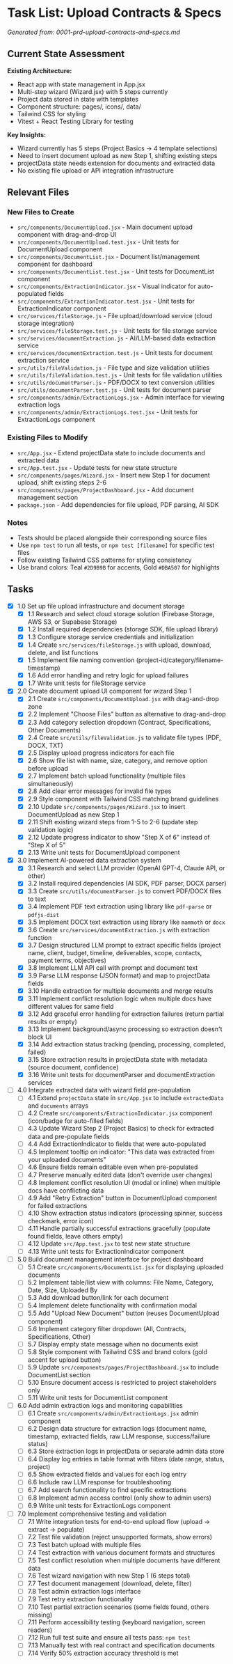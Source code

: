 # Task List: Upload Contracts & Specs

_Generated from: 0001-prd-upload-contracts-and-specs.md_

## Current State Assessment

**Existing Architecture:**
- React app with state management in App.jsx
- Multi-step wizard (Wizard.jsx) with 5 steps currently
- Project data stored in state with templates
- Component structure: pages/, icons/, data/
- Tailwind CSS for styling
- Vitest + React Testing Library for testing

**Key Insights:**
- Wizard currently has 5 steps (Project Basics → 4 template selections)
- Need to insert document upload as new Step 1, shifting existing steps
- projectData state needs extension for documents and extracted data
- No existing file upload or API integration infrastructure

## Relevant Files

### New Files to Create
- `src/components/DocumentUpload.jsx` - Main document upload component with drag-and-drop UI
- `src/components/DocumentUpload.test.jsx` - Unit tests for DocumentUpload component
- `src/components/DocumentList.jsx` - Document list/management component for dashboard
- `src/components/DocumentList.test.jsx` - Unit tests for DocumentList component
- `src/components/ExtractionIndicator.jsx` - Visual indicator for auto-populated fields
- `src/components/ExtractionIndicator.test.jsx` - Unit tests for ExtractionIndicator component
- `src/services/fileStorage.js` - File upload/download service (cloud storage integration)
- `src/services/fileStorage.test.js` - Unit tests for file storage service
- `src/services/documentExtraction.js` - AI/LLM-based data extraction service
- `src/services/documentExtraction.test.js` - Unit tests for document extraction service
- `src/utils/fileValidation.js` - File type and size validation utilities
- `src/utils/fileValidation.test.js` - Unit tests for file validation utilities
- `src/utils/documentParser.js` - PDF/DOCX to text conversion utilities
- `src/utils/documentParser.test.js` - Unit tests for document parser
- `src/components/admin/ExtractionLogs.jsx` - Admin interface for viewing extraction logs
- `src/components/admin/ExtractionLogs.test.jsx` - Unit tests for ExtractionLogs component

### Existing Files to Modify
- `src/App.jsx` - Extend projectData state to include documents and extracted data
- `src/App.test.jsx` - Update tests for new state structure
- `src/components/pages/Wizard.jsx` - Insert new Step 1 for document upload, shift existing steps 2-6
- `src/components/pages/ProjectDashboard.jsx` - Add document management section
- `package.json` - Add dependencies for file upload, PDF parsing, AI SDK

### Notes
- Tests should be placed alongside their corresponding source files
- Use `npm test` to run all tests, or `npm test [filename]` for specific test files
- Follow existing Tailwind CSS patterns for styling consistency
- Use brand colors: Teal `#2D9B9B` for accents, Gold `#DBA507` for highlights

## Tasks

- [x] 1.0 Set up file upload infrastructure and document storage
  - [x] 1.1 Research and select cloud storage solution (Firebase Storage, AWS S3, or Supabase Storage)
  - [x] 1.2 Install required dependencies (storage SDK, file upload library)
  - [x] 1.3 Configure storage service credentials and initialization
  - [x] 1.4 Create `src/services/fileStorage.js` with upload, download, delete, and list functions
  - [x] 1.5 Implement file naming convention (project-id/category/filename-timestamp)
  - [x] 1.6 Add error handling and retry logic for upload failures
  - [x] 1.7 Write unit tests for fileStorage service

- [x] 2.0 Create document upload UI component for wizard Step 1
  - [x] 2.1 Create `src/components/DocumentUpload.jsx` with drag-and-drop zone
  - [x] 2.2 Implement "Choose Files" button as alternative to drag-and-drop
  - [x] 2.3 Add category selection dropdown (Contract, Specifications, Other Documents)
  - [x] 2.4 Create `src/utils/fileValidation.js` to validate file types (PDF, DOCX, TXT)
  - [x] 2.5 Display upload progress indicators for each file
  - [x] 2.6 Show file list with name, size, category, and remove option before upload
  - [x] 2.7 Implement batch upload functionality (multiple files simultaneously)
  - [x] 2.8 Add clear error messages for invalid file types
  - [x] 2.9 Style component with Tailwind CSS matching brand guidelines
  - [x] 2.10 Update `src/components/pages/Wizard.jsx` to insert DocumentUpload as new Step 1
  - [x] 2.11 Shift existing wizard steps from 1-5 to 2-6 (update step validation logic)
  - [x] 2.12 Update progress indicator to show "Step X of 6" instead of "Step X of 5"
  - [x] 2.13 Write unit tests for DocumentUpload component

- [x] 3.0 Implement AI-powered data extraction system
  - [x] 3.1 Research and select LLM provider (OpenAI GPT-4, Claude API, or other)
  - [x] 3.2 Install required dependencies (AI SDK, PDF parser, DOCX parser)
  - [x] 3.3 Create `src/utils/documentParser.js` to convert PDF/DOCX files to text
  - [x] 3.4 Implement PDF text extraction using library like `pdf-parse` or `pdfjs-dist`
  - [x] 3.5 Implement DOCX text extraction using library like `mammoth` or `docx`
  - [x] 3.6 Create `src/services/documentExtraction.js` with extraction function
  - [x] 3.7 Design structured LLM prompt to extract specific fields (project name, client, budget, timeline, deliverables, scope, contacts, payment terms, objectives)
  - [x] 3.8 Implement LLM API call with prompt and document text
  - [x] 3.9 Parse LLM response (JSON format) and map to projectData fields
  - [x] 3.10 Handle extraction for multiple documents and merge results
  - [x] 3.11 Implement conflict resolution logic when multiple docs have different values for same field
  - [x] 3.12 Add graceful error handling for extraction failures (return partial results or empty)
  - [x] 3.13 Implement background/async processing so extraction doesn't block UI
  - [x] 3.14 Add extraction status tracking (pending, processing, completed, failed)
  - [x] 3.15 Store extraction results in projectData state with metadata (source document, confidence)
  - [x] 3.16 Write unit tests for documentParser and documentExtraction services

- [ ] 4.0 Integrate extracted data with wizard field pre-population
  - [ ] 4.1 Extend `projectData` state in `src/App.jsx` to include `extractedData` and `documents` arrays
  - [ ] 4.2 Create `src/components/ExtractionIndicator.jsx` component (icon/badge for auto-filled fields)
  - [ ] 4.3 Update Wizard Step 2 (Project Basics) to check for extracted data and pre-populate fields
  - [ ] 4.4 Add ExtractionIndicator to fields that were auto-populated
  - [ ] 4.5 Implement tooltip on indicator: "This data was extracted from your uploaded documents"
  - [ ] 4.6 Ensure fields remain editable even when pre-populated
  - [ ] 4.7 Preserve manually edited data (don't override user changes)
  - [ ] 4.8 Implement conflict resolution UI (modal or inline) when multiple docs have conflicting data
  - [ ] 4.9 Add "Retry Extraction" button in DocumentUpload component for failed extractions
  - [ ] 4.10 Show extraction status indicators (processing spinner, success checkmark, error icon)
  - [ ] 4.11 Handle partially successful extractions gracefully (populate found fields, leave others empty)
  - [ ] 4.12 Update `src/App.test.jsx` to test new state structure
  - [ ] 4.13 Write unit tests for ExtractionIndicator component

- [ ] 5.0 Build document management interface for project dashboard
  - [ ] 5.1 Create `src/components/DocumentList.jsx` for displaying uploaded documents
  - [ ] 5.2 Implement table/list view with columns: File Name, Category, Date, Size, Uploaded By
  - [ ] 5.3 Add download button/link for each document
  - [ ] 5.4 Implement delete functionality with confirmation modal
  - [ ] 5.5 Add "Upload New Document" button (reuses DocumentUpload component)
  - [ ] 5.6 Implement category filter dropdown (All, Contracts, Specifications, Other)
  - [ ] 5.7 Display empty state message when no documents exist
  - [ ] 5.8 Style component with Tailwind CSS and brand colors (gold accent for upload button)
  - [ ] 5.9 Update `src/components/pages/ProjectDashboard.jsx` to include DocumentList section
  - [ ] 5.10 Ensure document access is restricted to project stakeholders only
  - [ ] 5.11 Write unit tests for DocumentList component

- [ ] 6.0 Add admin extraction logs and monitoring capabilities
  - [ ] 6.1 Create `src/components/admin/ExtractionLogs.jsx` admin component
  - [ ] 6.2 Design data structure for extraction logs (document name, timestamp, extracted fields, raw LLM response, success/failure status)
  - [ ] 6.3 Store extraction logs in projectData or separate admin data store
  - [ ] 6.4 Display log entries in table format with filters (date range, status, project)
  - [ ] 6.5 Show extracted fields and values for each log entry
  - [ ] 6.6 Include raw LLM response for troubleshooting
  - [ ] 6.7 Add search functionality to find specific extractions
  - [ ] 6.8 Implement admin access control (only show to admin users)
  - [ ] 6.9 Write unit tests for ExtractionLogs component

- [ ] 7.0 Implement comprehensive testing and validation
  - [ ] 7.1 Write integration tests for end-to-end upload flow (upload → extract → populate)
  - [ ] 7.2 Test file validation (reject unsupported formats, show errors)
  - [ ] 7.3 Test batch upload with multiple files
  - [ ] 7.4 Test extraction with various document formats and structures
  - [ ] 7.5 Test conflict resolution when multiple documents have different data
  - [ ] 7.6 Test wizard navigation with new Step 1 (6 steps total)
  - [ ] 7.7 Test document management (download, delete, filter)
  - [ ] 7.8 Test admin extraction logs interface
  - [ ] 7.9 Test retry extraction functionality
  - [ ] 7.10 Test partial extraction scenarios (some fields found, others missing)
  - [ ] 7.11 Perform accessibility testing (keyboard navigation, screen readers)
  - [ ] 7.12 Run full test suite and ensure all tests pass: `npm test`
  - [ ] 7.13 Manually test with real contract and specification documents
  - [ ] 7.14 Verify 50% extraction accuracy threshold is met

